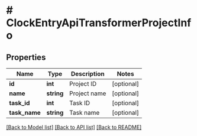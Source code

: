 # # ClockEntryApiTransformerProjectInfo

## Properties

Name | Type | Description | Notes
------------ | ------------- | ------------- | -------------
**id** | **int** | Project ID | [optional]
**name** | **string** | Project name | [optional]
**task_id** | **int** | Task ID | [optional]
**task_name** | **string** | Task name | [optional]

[[Back to Model list]](../../README.md#models) [[Back to API list]](../../README.md#endpoints) [[Back to README]](../../README.md)

